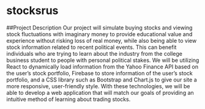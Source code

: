 # stocksrus

##Project Description
Our project will simulate buying stocks and viewing stock fluctuations with imaginary money to provide educational value and experience without risking loss of real money, while also being able to view stock information related to recent political events. This can benefit individuals who are trying to learn about the industry from the college business student to people with personal political stakes. We will be utilizing React to dynamically load information from the Yahoo Finance API based on the user’s stock portfolio, Firebase to store information of the user’s stock portfolio, and a CSS library such as Bootstrap and Chart.js to give our site a more responsive, user-friendly style. With these technologies, we will be able to develop a web application that will match our goals of providing an intuitive method of learning about trading stocks.
